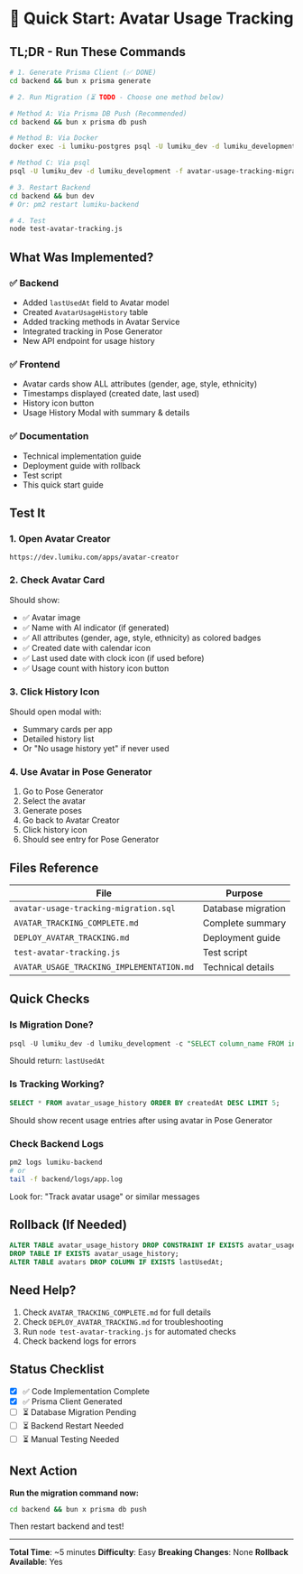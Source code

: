 # 🚀 Quick Start: Avatar Usage Tracking

## TL;DR - Run These Commands

```bash
# 1. Generate Prisma Client (✅ DONE)
cd backend && bun x prisma generate

# 2. Run Migration (⏳ TODO - Choose one method below)

# Method A: Via Prisma DB Push (Recommended)
cd backend && bun x prisma db push

# Method B: Via Docker
docker exec -i lumiku-postgres psql -U lumiku_dev -d lumiku_development < avatar-usage-tracking-migration.sql

# Method C: Via psql
psql -U lumiku_dev -d lumiku_development -f avatar-usage-tracking-migration.sql

# 3. Restart Backend
cd backend && bun dev
# Or: pm2 restart lumiku-backend

# 4. Test
node test-avatar-tracking.js
```

## What Was Implemented?

### ✅ Backend
- Added `lastUsedAt` field to Avatar model
- Created `AvatarUsageHistory` table
- Added tracking methods in Avatar Service
- Integrated tracking in Pose Generator
- New API endpoint for usage history

### ✅ Frontend
- Avatar cards show ALL attributes (gender, age, style, ethnicity)
- Timestamps displayed (created date, last used)
- History icon button
- Usage History Modal with summary & details

### ✅ Documentation
- Technical implementation guide
- Deployment guide with rollback
- Test script
- This quick start guide

## Test It

### 1. Open Avatar Creator
```
https://dev.lumiku.com/apps/avatar-creator
```

### 2. Check Avatar Card
Should show:
- ✅ Avatar image
- ✅ Name with AI indicator (if generated)
- ✅ All attributes (gender, age, style, ethnicity) as colored badges
- ✅ Created date with calendar icon
- ✅ Last used date with clock icon (if used before)
- ✅ Usage count with history icon button

### 3. Click History Icon
Should open modal with:
- Summary cards per app
- Detailed history list
- Or "No usage history yet" if never used

### 4. Use Avatar in Pose Generator
1. Go to Pose Generator
2. Select the avatar
3. Generate poses
4. Go back to Avatar Creator
5. Click history icon
6. Should see entry for Pose Generator

## Files Reference

| File | Purpose |
|------|---------|
| `avatar-usage-tracking-migration.sql` | Database migration |
| `AVATAR_TRACKING_COMPLETE.md` | Complete summary |
| `DEPLOY_AVATAR_TRACKING.md` | Deployment guide |
| `test-avatar-tracking.js` | Test script |
| `AVATAR_USAGE_TRACKING_IMPLEMENTATION.md` | Technical details |

## Quick Checks

### Is Migration Done?
```sql
psql -U lumiku_dev -d lumiku_development -c "SELECT column_name FROM information_schema.columns WHERE table_name = 'avatars' AND column_name = 'lastUsedAt';"
```
Should return: `lastUsedAt`

### Is Tracking Working?
```sql
SELECT * FROM avatar_usage_history ORDER BY createdAt DESC LIMIT 5;
```
Should show recent usage entries after using avatar in Pose Generator

### Check Backend Logs
```bash
pm2 logs lumiku-backend
# or
tail -f backend/logs/app.log
```
Look for: "Track avatar usage" or similar messages

## Rollback (If Needed)

```sql
ALTER TABLE avatar_usage_history DROP CONSTRAINT IF EXISTS avatar_usage_history_avatarId_fkey;
DROP TABLE IF EXISTS avatar_usage_history;
ALTER TABLE avatars DROP COLUMN IF EXISTS lastUsedAt;
```

## Need Help?

1. Check `AVATAR_TRACKING_COMPLETE.md` for full details
2. Check `DEPLOY_AVATAR_TRACKING.md` for troubleshooting
3. Run `node test-avatar-tracking.js` for automated checks
4. Check backend logs for errors

## Status Checklist

- [x] ✅ Code Implementation Complete
- [x] ✅ Prisma Client Generated
- [ ] ⏳ Database Migration Pending
- [ ] ⏳ Backend Restart Needed
- [ ] ⏳ Manual Testing Needed

## Next Action

**Run the migration command now:**

```bash
cd backend && bun x prisma db push
```

Then restart backend and test!

---

**Total Time**: ~5 minutes
**Difficulty**: Easy
**Breaking Changes**: None
**Rollback Available**: Yes
